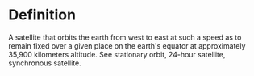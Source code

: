 # Definition

A satellite that orbits the earth from west to east at such a speed as
to remain fixed over a given place on the earth's equator at
approximately 35,900 kilometers altitude. See stationary orbit, 24-hour
satellite, synchronous satellite.

